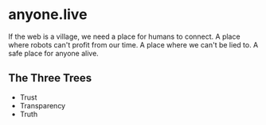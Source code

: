 # anyone.live

If the web is a village, we need a place for humans to connect. A place where robots can't profit from our time. A place where we can't be lied to. A safe place for anyone alive.

## The Three Trees
- Trust
- Transparency
- Truth
